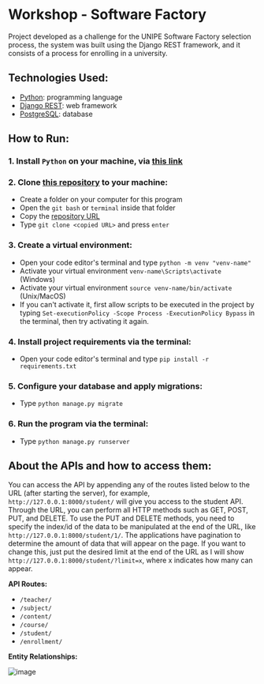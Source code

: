 # Workshop - Software Factory

Project developed as a challenge for the UNIPE Software Factory selection process, the system was built using the Django REST framework, and it consists of a process for enrolling in a university.

## Technologies Used:

* [Python](https://www.python.org/): programming language
* [Django REST](https://www.django-rest-framework.org/): web framework
* [PostgreSQL](https://www.postgresql.org/): database

## How to Run:

### **1. Install `Python` on your machine, via [this link](https://www.python.org/)**

### **2. Clone [this repository](https://github.com/jnicklr/WorkshopFabrica.git) to your machine:**

* Create a folder on your computer for this program
* Open the `git bash` or `terminal` inside that folder
* Copy the [repository URL](https://github.com/jnicklr/WorkshopFabrica.git)
* Type `git clone <copied URL>` and press `enter`

### **3. Create a virtual environment:**

* Open your code editor's terminal and type `python -m venv "venv-name"`
* Activate your virtual environment `venv-name\Scripts\activate` (Windows)
* Activate your virtual environment `source venv-name/bin/activate` (Unix/MacOS)
* If you can't activate it, first allow scripts to be executed in the project by typing `Set-executionPolicy -Scope Process -ExecutionPolicy Bypass` in the terminal, then try activating it again.

### **4. Install project requirements via the terminal:**

* Open your code editor's terminal and type `pip install -r requirements.txt`

### **5. Configure your database and apply migrations:**
* Type `python manage.py migrate`

### **6. Run the program via the terminal:**
* Type `python manage.py runserver`

## About the APIs and how to access them:

You can access the API by appending any of the routes listed below to the URL (after starting the server), for example, `http://127.0.0.1:8000/student/` will give you access to the student API. Through the URL, you can perform all HTTP methods such as GET, POST, PUT, and DELETE. To use the PUT and DELETE methods, you need to specify the index/id of the data to be manipulated at the end of the URL, like `http://127.0.0.1:8000/student/1/`. The applications have pagination to determine the amount of data that will appear on the page. If you want to change this, just put the desired limit at the end of the URL as I will show `http://127.0.0.1:8000/student/?limit=x`, where x indicates how many can appear.

**API Routes:**
* `/teacher/`
* `/subject/`
* `/content/`
* `/course/`
* `/student/`
* `/enrollment/`

**Entity Relationships:**

![image](https://github.com/jnicklr/WorkshopFabrica/assets/102833896/4b0ab933-d76e-45d9-be74-3c01d2a2b93e)
